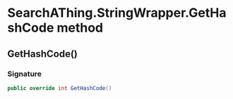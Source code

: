 # SearchAThing.StringWrapper.GetHashCode method
## GetHashCode()
### Signature
```csharp
public override int GetHashCode()
```
